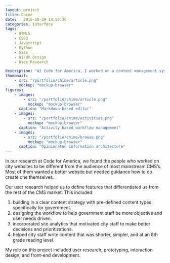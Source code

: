 ```yaml
---
layout: project
title: Chime
date:   2015-10-29 14:50:30
categories: interface
tags:
    - HTML5
    - CSS3
    - Javascript
    - Python
    - Sass
    - UI/UX Design
    - User Research

description: "At Code for America, I worked on a content management system with the specific goal of helping city government delivery better digital services to their residents."
thumbnail: 
    - src: "/portfolio/chime/article.png"
      mockup: "mockup-browser"
figures:
    - images:
        - src: "/portfolio/chime/article.png"
          mockup: "mockup-browser"
      caption: "Markdown-based editor"
    - images:
        - src: "/portfolio/chime/activities.png"
          mockup: "mockup-browser"
      caption: "Activity based workflow management"
    - images:
        - src: "/portfolio/chime/browse.png"
          mockup: "mockup-browser"
      caption: "Opinionated information architecture"
---
```


In our research at Code for America, we found the people who worked on city websites to be different from the audience of most mainstream CMS’s. Most of them wanted a better website but needed guidance how to do create one themselves.

Our user research helped us to define features that differentiated us from the rest of the CMS market. This included:

  1. building in a clear content strategy with pre-defined content types specifically for government.
  2. designing the workflow to help government staff be more objective and user needs driven.
  3. incorporated site analytics that motivated city staff to make better decisions and prioritizations.
  4. helped city staff write content that was shorter, simpler, and at an 8th grade reading level.

My role on this project included user research, prototyping, interaction design, and front-end development.